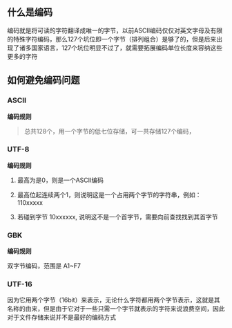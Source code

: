 ## 什么是编码

编码就是将可读的字符翻译成唯一的字节，以前ASCII编码仅仅对英文字母及有限的特殊字符编码，那么127个坑位即一个字节（排列组合）是够了的，但是后来出现了诸多国家语言，127个坑位明显不过了，就需要拓展编码单位长度来容纳这些更多的字符

## 如何避免编码问题

### ASCII

**编码规则**

> 总共128个，用一个字节的低七位存储，可一共存储127个编码，

### UTF-8

**编码规则**

1. 最高为是0，则是一个ASCII编码

2. 最高位起连续两个1，则说明这是一个占用两个字节的字符串，例如：110xxxxx

3. 若碰到字节 10xxxxxx, 说明这不是一个首字节，需要向前查找找到其首字节

### GBK

**编码规则**

双字节编码，范围是 A1~F7

### UTF-16

因为它用两个字节（16bit）来表示，无论什么字符都用两个字节表示，这就是其名称的由来，但是由于它对于一些只需一个字节就表示的字符来说浪费空间，因此对于文件存储来说并不是最好的编码方式

